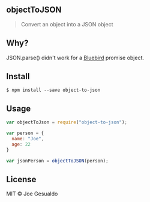 ## objectToJSON
> Convert an object into a JSON object

## Why?
JSON.parse() didn't work for a [Bluebird](https://github.com/petkaantonov/bluebird) promise object.

## Install
```
$ npm install --save object-to-json
```
## Usage
```javascript
var objectToJson = require("object-to-json");

var person = {
  name: "Joe",
  age: 22
}

var jsonPerson = objectToJSON(person);
```

## License
MIT © Joe Gesualdo 
